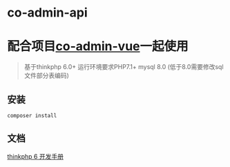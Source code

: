 co-admin-api
===============

配合项目[co-admin-vue](https://github.com/kekodmc/co-admin-vue)一起使用
===============

> 基于thinkphp 6.0+
> 运行环境要求PHP7.1+
> mysql 8.0 (低于8.0需要修改sql文件部分表编码)

## 安装

~~~
composer install
~~~

## 文档

[thinkphp 6 开发手册](https://www.kancloud.cn/manual/thinkphp6_0/content)

